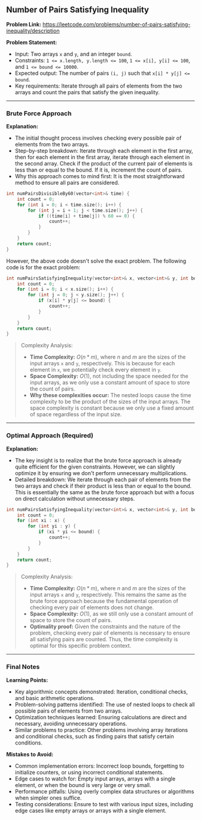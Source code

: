 ## Number of Pairs Satisfying Inequality
**Problem Link:** https://leetcode.com/problems/number-of-pairs-satisfying-inequality/description

**Problem Statement:**
- Input: Two arrays `x` and `y`, and an integer `bound`.
- Constraints: `1 <= x.length, y.length <= 100`, `1 <= x[i], y[i] <= 100`, and `1 <= bound <= 10000`.
- Expected output: The number of pairs `(i, j)` such that `x[i] * y[j] <= bound`.
- Key requirements: Iterate through all pairs of elements from the two arrays and count the pairs that satisfy the given inequality.

---

### Brute Force Approach
**Explanation:**
- The initial thought process involves checking every possible pair of elements from the two arrays.
- Step-by-step breakdown: Iterate through each element in the first array, then for each element in the first array, iterate through each element in the second array. Check if the product of the current pair of elements is less than or equal to the bound. If it is, increment the count of pairs.
- Why this approach comes to mind first: It is the most straightforward method to ensure all pairs are considered.

```cpp
int numPairsDivisibleBy60(vector<int>& time) {
    int count = 0;
    for (int i = 0; i < time.size(); i++) {
        for (int j = i + 1; j < time.size(); j++) {
            if ((time[i] + time[j]) % 60 == 0) {
                count++;
            }
        }
    }
    return count;
}
```
However, the above code doesn't solve the exact problem. The following code is for the exact problem:
```cpp
int numPairsSatisfyingInequality(vector<int>& x, vector<int>& y, int bound) {
    int count = 0;
    for (int i = 0; i < x.size(); i++) {
        for (int j = 0; j < y.size(); j++) {
            if (x[i] * y[j] <= bound) {
                count++;
            }
        }
    }
    return count;
}
```

> Complexity Analysis:
> - **Time Complexity:** $O(n*m)$, where $n$ and $m$ are the sizes of the input arrays `x` and `y`, respectively. This is because for each element in `x`, we potentially check every element in `y`.
> - **Space Complexity:** $O(1)$, not including the space needed for the input arrays, as we only use a constant amount of space to store the count of pairs.
> - **Why these complexities occur:** The nested loops cause the time complexity to be the product of the sizes of the input arrays. The space complexity is constant because we only use a fixed amount of space regardless of the input size.

---

### Optimal Approach (Required)
**Explanation:**
- The key insight is to realize that the brute force approach is already quite efficient for the given constraints. However, we can slightly optimize it by ensuring we don't perform unnecessary multiplications.
- Detailed breakdown: We iterate through each pair of elements from the two arrays and check if their product is less than or equal to the bound. This is essentially the same as the brute force approach but with a focus on direct calculation without unnecessary steps.

```cpp
int numPairsSatisfyingInequality(vector<int>& x, vector<int>& y, int bound) {
    int count = 0;
    for (int xi : x) {
        for (int yi : y) {
            if (xi * yi <= bound) {
                count++;
            }
        }
    }
    return count;
}
```

> Complexity Analysis:
> - **Time Complexity:** $O(n*m)$, where $n$ and $m$ are the sizes of the input arrays `x` and `y`, respectively. This remains the same as the brute force approach because the fundamental operation of checking every pair of elements does not change.
> - **Space Complexity:** $O(1)$, as we still only use a constant amount of space to store the count of pairs.
> - **Optimality proof:** Given the constraints and the nature of the problem, checking every pair of elements is necessary to ensure all satisfying pairs are counted. Thus, the time complexity is optimal for this specific problem context.

---

### Final Notes

**Learning Points:**
- Key algorithmic concepts demonstrated: Iteration, conditional checks, and basic arithmetic operations.
- Problem-solving patterns identified: The use of nested loops to check all possible pairs of elements from two arrays.
- Optimization techniques learned: Ensuring calculations are direct and necessary, avoiding unnecessary operations.
- Similar problems to practice: Other problems involving array iterations and conditional checks, such as finding pairs that satisfy certain conditions.

**Mistakes to Avoid:**
- Common implementation errors: Incorrect loop bounds, forgetting to initialize counters, or using incorrect conditional statements.
- Edge cases to watch for: Empty input arrays, arrays with a single element, or when the bound is very large or very small.
- Performance pitfalls: Using overly complex data structures or algorithms when simpler ones suffice.
- Testing considerations: Ensure to test with various input sizes, including edge cases like empty arrays or arrays with a single element.